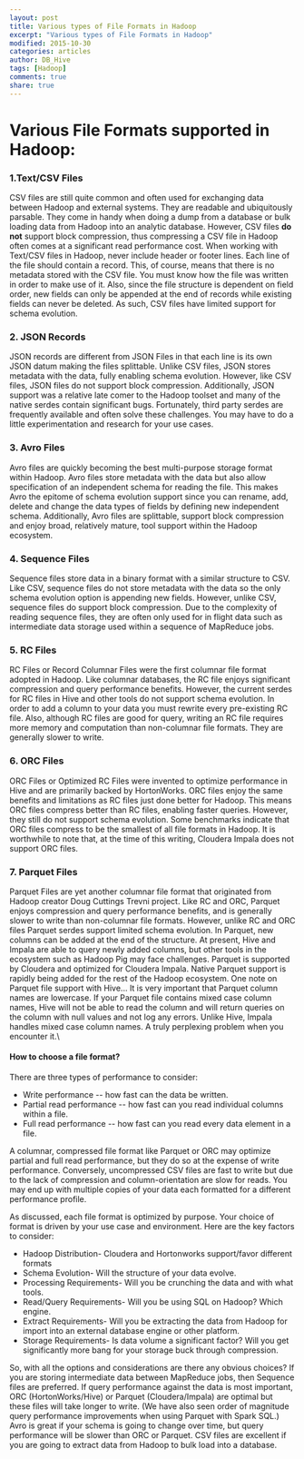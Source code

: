 ```yaml
---
layout: post
title: Various types of File Formats in Hadoop
excerpt: "Various types of File Formats in Hadoop"
modified: 2015-10-30
categories: articles
author: DB_Hive
tags: [Hadoop]
comments: true
share: true
---
```



# Various File Formats supported in Hadoop:

### 1.Text/CSV Files
CSV files are still quite common and often used for exchanging data between Hadoop and external systems. 
They are readable and ubiquitously parsable. They come in handy when doing a dump from a database or bulk loading data from 
Hadoop into an analytic database. However, CSV files <b>do not</b> support block compression, thus compressing a CSV file in Hadoop 
often comes at a significant read performance cost.
When working with Text/CSV files in Hadoop, never include header or footer lines.
Each line of the file should contain a record. This, of course, means that there is no metadata stored with 
the CSV file. You must know how the file was written in order to make use of it. Also, since the file structure is 
dependent on field order, new fields can only be appended at the end of records while existing fields can never be deleted. 
As such, CSV files have limited support for schema evolution.
 
### 2. JSON Records

JSON records are different from JSON Files in that each line is its own JSON datum making the files splittable. 
Unlike CSV files, JSON stores metadata with the data, fully enabling schema evolution.
However, like CSV files, JSON files do not support block compression. 
Additionally, JSON support was a relative late comer to the Hadoop toolset and many of the native serdes contain significant bugs. 
Fortunately, third party serdes are frequently available and often solve these challenges. 
You may have to do a little experimentation and research for your use cases.

### 3. Avro Files

Avro files are quickly becoming the best multi-purpose storage format within Hadoop. 
Avro files store metadata with the data but also allow specification of an independent schema for reading the file. 
This makes Avro the epitome of schema evolution support since you can rename, add, delete and change the data types of fields by 
defining new independent schema. Additionally, Avro files are splittable, support block compression and enjoy broad, 
relatively mature, tool support within the Hadoop ecosystem.

### 4. Sequence Files

Sequence files store data in a binary format with a similar structure to CSV. Like CSV, sequence files do not store metadata 
with the data so the only schema evolution option is appending new fields. However, unlike CSV, sequence files do support
block compression. Due to the complexity of reading sequence files, they are often only used for in flight data such as 
intermediate data storage used within a sequence of MapReduce jobs.

### 5. RC Files

RC Files or Record Columnar Files were the first columnar file format adopted in Hadoop. Like columnar databases, 
the RC file enjoys significant compression and query performance benefits. However, the current serdes for RC files in Hive 
and other tools do not support schema evolution. In order to add a column to your data you must rewrite every pre-existing RC 
file. Also, although RC files are good for query, writing an RC file requires more memory and computation than non-columnar file formats. 
They are generally slower to write.

### 6. ORC Files

ORC Files or Optimized RC Files were invented to optimize performance in Hive and are primarily backed by HortonWorks. 
ORC files enjoy the same benefits and limitations as RC files just done better for Hadoop. This means ORC files compress better than 
RC files, enabling faster queries. However, they still do not support schema evolution. 
Some benchmarks indicate that ORC files compress to be the smallest of all file formats in Hadoop. It is worthwhile to note that,
at the time of this writing, Cloudera Impala does not support ORC files.

### 7. Parquet Files

Parquet Files are yet another columnar file format that originated from Hadoop creator Doug Cuttings Trevni project. 
Like RC and ORC, Parquet enjoys compression and query performance benefits, and is generally slower to write than non-columnar file
formats. However, unlike RC and ORC files Parquet serdes support limited schema evolution. In Parquet, new columns can be added at 
the end of the structure. At present, Hive and Impala are able to query newly added columns, but other tools in the ecosystem such 
as Hadoop Pig may face challenges. Parquet is supported by Cloudera and optimized for Cloudera Impala. Native Parquet support is 
rapidly being added for the rest of the Hadoop ecosystem.
One note on Parquet file support with Hive... It is very important that Parquet column names are lowercase. If your Parquet file 
contains mixed case column names, Hive will not be able to read the column and will return queries on the column with null 
values and not log any errors. Unlike Hive, Impala handles mixed case column names. A truly perplexing problem when you encounter it.\


#### How to choose a file format?
There are three types of performance to consider: 
* Write performance -- how fast can the data be written.
* Partial read performance -- how fast can you read individual columns within a file.
* Full read performance -- how fast can you read every data element in a file.


A columnar, compressed file format like Parquet or ORC may optimize partial and full read performance, but they do so at the expense
of write performance. Conversely, uncompressed CSV files are fast to write but due to the lack of compression and column-orientation 
are slow for reads. You may end up with multiple copies of your data each formatted for a different performance profile. 

As discussed, each file format is optimized by purpose. Your choice of format is driven by your use case and environment. 
Here are the key factors to consider:
* Hadoop Distribution- Cloudera and Hortonworks support/favor different formats
* Schema Evolution- Will the structure of your data evolve.
* Processing Requirements- Will you be crunching the data and with what tools.
* Read/Query Requirements- Will you be using SQL on Hadoop? Which engine.
* Extract Requirements- Will you be extracting the data from Hadoop for import into an external database engine or other platform.
* Storage Requirements- Is data volume a significant factor? Will you get significantly more bang for your storage buck through
compression.


So, with all the options and considerations are there any obvious choices? If you are storing intermediate data between MapReduce jobs, then Sequence files are preferred. 
If query performance against the data is most important, ORC (HortonWorks/Hive) or Parquet (Cloudera/Impala) are optimal 
but these files will take longer to write. 
(We have also seen order of magnitude query performance improvements when using Parquet with Spark SQL.)
Avro is great if your schema is going to change over time, but query performance will be slower than ORC or Parquet.
CSV files are excellent if you are going to extract data from Hadoop to bulk load into a database.
